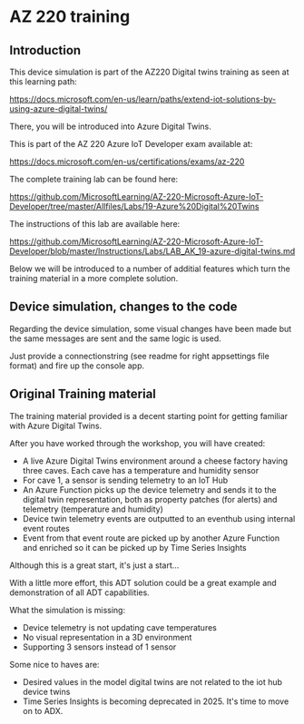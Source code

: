 # AZ 220 training

## Introduction

This device simulation is part of the AZ220 Digital twins training as seen at this learning path:

  https://docs.microsoft.com/en-us/learn/paths/extend-iot-solutions-by-using-azure-digital-twins/

There, you will be introduced into Azure Digital Twins.

This is part of the AZ 220 Azure IoT Developer exam available at:

  https://docs.microsoft.com/en-us/certifications/exams/az-220

The complete training lab can be found here:

  https://github.com/MicrosoftLearning/AZ-220-Microsoft-Azure-IoT-Developer/tree/master/Allfiles/Labs/19-Azure%20Digital%20Twins

The instructions of this lab are available here:

  https://github.com/MicrosoftLearning/AZ-220-Microsoft-Azure-IoT-Developer/blob/master/Instructions/Labs/LAB_AK_19-azure-digital-twins.md 

Below we will be introduced to a number of additial features which turn the training material in a more complete solution.

## Device simulation, changes to the code

Regarding the device simulation, some visual changes have been made but the same messages are sent and the same logic is used.

Just provide a connectionstring (see readme for right appsettings file format) and fire up the console app.

## Original Training material

The training material provided is a decent starting point for getting familiar with Azure Digital Twins.

After you have worked through the workshop, you will have created:

- A live Azure Digital Twins environment around a cheese factory having three caves. Each cave has a temperature and humidity sensor
- For cave 1, a sensor is sending telemetry to an IoT Hub
- An Azure Function picks up the device telemetry and sends it to the digital twin representation, both as property patches (for alerts) and telemetry (temperature and humidity)
- Device twin telemetry events are outputted to an eventhub using internal event routes 
- Event from that event route are picked up by another Azure Function and enriched so it can be picked up by Time Series Insights 

Although this is a great start, it's just a start...

With a little more effort, this ADT solution could be a great example and demonstration of all ADT capabilities.

What the simulation is missing:
- Device telemetry is not updating cave temperatures
- No visual representation in a 3D environment
- Supporting 3 sensors instead of 1 sensor

Some nice to haves are:
- Desired values in the model digital twins are not related to the iot hub device twins
- Time Series Insights is becoming deprecated in 2025. It's time to move on to ADX.




